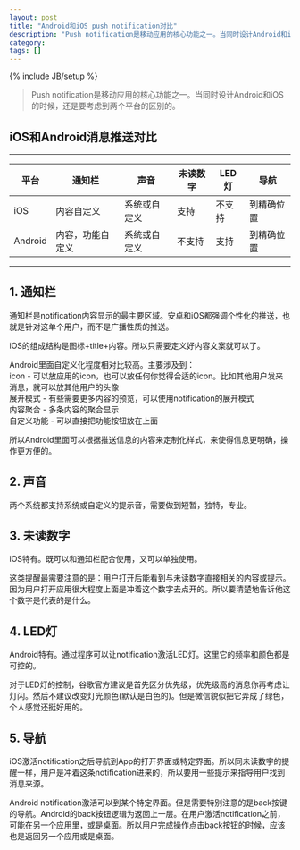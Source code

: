 ```yaml
---
layout: post
title: "Android和iOS push notification对比"
description: "Push notification是移动应用的核心功能之一。当同时设计Android和iOS的时候，还是要考虑到两个平台的区别的。"
category: 
tags: []
---
```

{% include JB/setup %}


> Push notification是移动应用的核心功能之一。当同时设计Android和iOS的时候，还是要考虑到两个平台的区别的。


## iOS和Android消息推送对比

--------------------------------
平台|通知栏|声音|未读数字|LED灯|导航
-|-|-|-|-|-
iOS|内容自定义|系统或自定义|支持|不支持|到精确位置
Android|内容，功能自定义|系统或自定义|不支持|支持|到精确位置

--------------------------------

## 1. 通知栏

通知栏是notification内容显示的最主要区域。安卓和iOS都强调个性化的推送，也就是针对这单个用户，而不是广播性质的推送。

iOS的组成结构是图标+title+内容。所以只需要定义好内容文案就可以了。

Android里面自定义化程度相对比较高。主要涉及到：  
icon - 可以放应用的icon，也可以放任何你觉得合适的icon。比如其他用户发来消息，就可以放其他用户的头像  
展开模式 - 有些需要更多内容的预览，可以使用notification的展开模式  
内容聚合 - 多条内容的聚合显示  
自定义功能 - 可以直接把功能按钮放在上面  

所以Android里面可以根据推送信息的内容来定制化样式，来使得信息更明确，操作更方便的。

## 2. 声音

两个系统都支持系统或自定义的提示音，需要做到短暂，独特，专业。

## 3. 未读数字

iOS特有。既可以和通知栏配合使用，又可以单独使用。

这类提醒最需要注意的是：用户打开后能看到与未读数字直接相关的内容或提示。因为用户打开应用很大程度上面是冲着这个数字去点开的。所以要清楚地告诉他这个数字是代表的是什么。

## 4. LED灯

Android特有。通过程序可以让notification激活LED灯。这里它的频率和颜色都是可控的。

对于LED灯的控制，谷歌官方建议是首先区分优先级，优先级高的消息你再考虑让灯闪。然后不建议改变灯光颜色(默认是白色的)。但是微信貌似把它弄成了绿色，个人感觉还挺好用的。

## 5. 导航

iOS激活notification之后导航到App的打开界面或特定界面。所以同未读数字的提醒一样，用户是冲着这条notification进来的，所以要用一些提示来指导用户找到消息来源。

Android notification激活可以到某个特定界面。但是需要特别注意的是back按键的导航。Android的back按钮逻辑为返回上一层。在用户激活notification之前，可能在另一个应用里，或是桌面。所以用户完成操作点击back按钮的时候，应该也是返回另一个应用或是桌面。